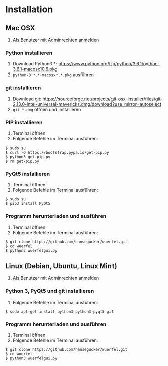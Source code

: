 # Installation
## Mac OSX
1. Als Benutzer mit Adminrechten anmelden
### Python installieren
1. Download Python3.*: https://www.python.org/ftp/python/3.6.1/python-3.6.1-macosx10.6.pkg
2. `python-3.*.*-macosx*.*.pkg` ausführen
### git installieren
1. Download git: https://sourceforge.net/projects/git-osx-installer/files/git-2.13.0-intel-universal-mavericks.dmg/download?use_mirror=autoselect
2. `git-*.dmg` öffnen und installieren
### PIP installieren
1. Terminal öffnen
2. Folgende Befehle im Terminal ausführen:
  ```
  $ sudo su
  $ curl -O https://bootstrap.pypa.io/get-pip.py
  $ python3 get-pip.py
  $ rm get-pip.py
  ```
### PyQt5 installieren
1. Terminal öffnen
2. Folgende Befehle im Terminal ausführen:
  ```
  $ sudo su
  $ pip3 install PyQt5
  ```
### Programm herunterladen und ausführen
1. Terminal öffnen
2. Folgende Befehle im Terminal ausführen:
  ```
  $ git clone https://github.com/hansegucker/wuerfel.git
  $ cd wuerfel
  $ python3 wuerfelgui.py
  ```
## Linux (Debian, Ubuntu, Linux Mint)
1. Als Benutzer mit Adminrechten anmelden
### Python 3, PyQt5 und git installieren
1. Folgende Befehle im Terminal ausführen:
  ```
  $ sudo apt-get install python3 python3-pyqt5 git
  ```
### Programm herunterladen und ausführen
1. Terminal öffnen
2. Folgende Befehle im Terminal ausführen:
  ```
  $ git clone https://github.com/hansegucker/wuerfel.git
  $ cd wuerfel
  $ python3 wuerfelgui.py
  ```
